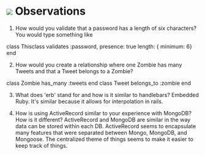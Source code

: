 # <img src="https://cloud.githubusercontent.com/assets/7833470/10899314/63829980-8188-11e5-8cdd-4ded5bcb6e36.png"> Observations

1.  How would you validate that a password has a length of six characters?
You would type something like 

class Thisclass
	validates :password, presence: true
										length: { minimum: 6}
end

2.  How would you create a relationship where one Zombie has many Tweets and that a Tweet belongs to a Zombie?

class Zombie 
	has_many :tweets
end
class Tweet 
	belongs_to :zombie
end

3.  What does 'erb' stand for and how is it similar to handlebars? Embedded Ruby. It's similar because it allows for interpolation in rails.
 
4.  How is using ActiveRecord similar to your experience with MongoDB?  How is it different? ActiveRecord and MongoDB are similar in the way data can be stored within each DB. ActiveRecord seems to encapsulate many features that were separated between Mongo, MongoDB, and Mongoose. The centralized theme of things seems to make it easier to keep track of things.


